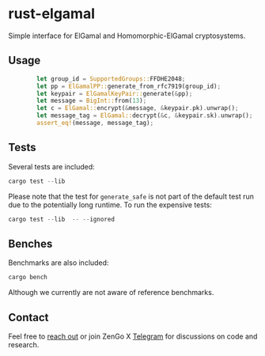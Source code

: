 # rust-elgamal
Simple interface for ElGamal and Homomorphic-ElGamal cryptosystems. 

## Usage
```rust
        let group_id = SupportedGroups::FFDHE2048;
        let pp = ElGamalPP::generate_from_rfc7919(group_id);
        let keypair = ElGamalKeyPair::generate(&pp);
        let message = BigInt::from(13);
        let c = ElGamal::encrypt(&message, &keypair.pk).unwrap();
        let message_tag = ElGamal::decrypt(&c, &keypair.sk).unwrap();
        assert_eq!(message, message_tag);
```
## Tests  

Several tests are included:  

```rust
cargo test --lib
```  

Please note that the test for `generate_safe` is not part of the default test run due to the potentially long runtime. To run the expensive tests:  

```rust
cargo test --lib  -- --ignored
```  

## Benches  

Benchmarks are also included:

```rust
cargo bench
```  

Although we currently are not aware of reference benchmarks.

## Contact

Feel free to [reach out](mailto:github@kzencorp.com) or join ZenGo X [Telegram](https://t.me/zengo_x) for discussions on code and research.
